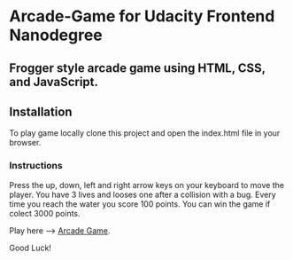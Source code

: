 Arcade-Game for Udacity Frontend Nanodegree
===============================
## Frogger style arcade game using HTML, CSS, and JavaScript.

## Installation
To play game locally clone this project and open the index.html file in your browser.

### Instructions
Press the up, down, left and right arrow keys on your keyboard to move the player.
You have 3 lives and looses one after a collision with a bug.
Every time you reach the water you score 100 points.
You can win the game if colect 3000 points.

Play here --> [Arcade Game](https://ionelro.github.io/arcade-game/).

Good Luck!
